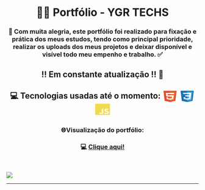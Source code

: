 
 <h1 align="center"> 👨‍💻 Portfólio - YGR TECHS </h1>
<h3 align="center"> 🚀 Com muita alegria, este portfólio foi realizado para fixação e prática dos meus estudos, tendo como principal prioridade, realizar os uploads dos meus projetos e deixar disponível e visível todo meu empenho e trabalho.  ✅ </h3>

<h2 align = "center"> <b> ‼️ Em constante atualização ‼️ 🚀</b> </h2>

<h2 align ="center"> 💻 Tecnologias usadas até o momento: </h2: <br> 
<img align="center" height="30" width="40" src="https://raw.githubusercontent.com/devicons/devicon/master/icons/html5/html5-original.svg">
<img align="center" height="30" width="40" src="https://raw.githubusercontent.com/devicons/devicon/master/icons/css3/css3-original.svg">
<img align="center" height="30" width="40" src="https://raw.githubusercontent.com/devicons/devicon/master/icons/javascript/javascript-plain.svg">

 

## <h3 align ="center"> 🌐Visualização do portfólio:
 <h3 align ="center"> 💻 <a href="https://yurigabrielr.github.io/portfolio/" target="_blank"> Clique aqui! </a> </h3> </br>
 
 

 <img align="center" height="auto" width="1000px" src="https://user-images.githubusercontent.com/94508908/217727560-2c14f936-a292-43a9-8a41-ec384297559d.png"> </br>
 





---
         
          
        
